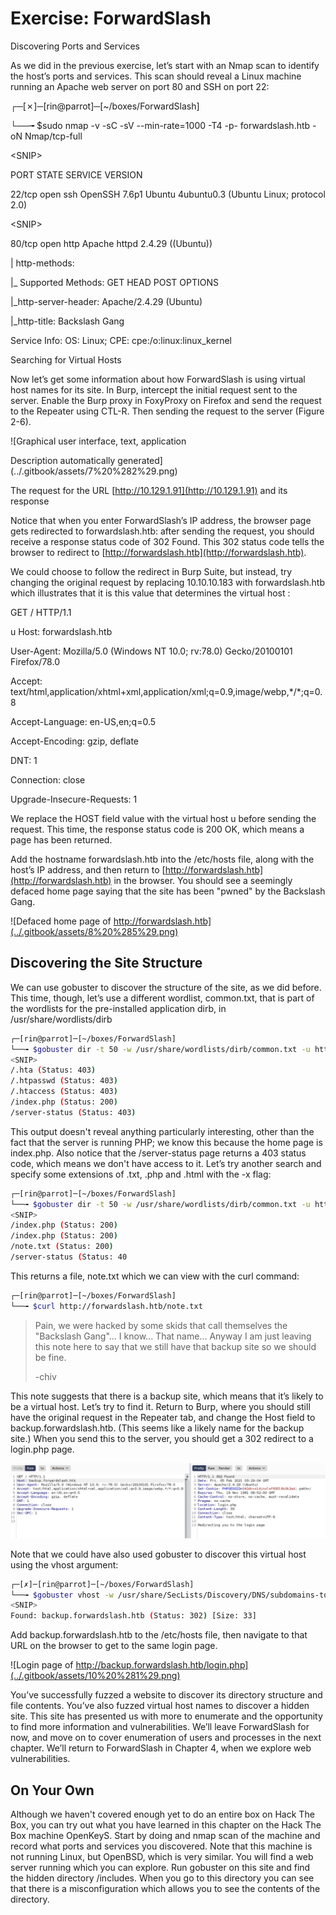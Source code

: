 # Exercise: ForwardSlash

Discovering Ports and Services

As we did in the previous exercise, let’s start with an Nmap scan to identify the host’s ports and services. This scan should reveal a Linux machine running an Apache web server on port 80 and SSH on port 22:

┌─\[✗\]─\[rin@parrot\]─\[~/boxes/ForwardSlash\]

└──╼ $sudo nmap -v -sC -sV --min-rate=1000 -T4 -p- forwardslash.htb -oN Nmap/tcp-full

&lt;SNIP&gt;

PORT STATE SERVICE VERSION

22/tcp open ssh OpenSSH 7.6p1 Ubuntu 4ubuntu0.3 \(Ubuntu Linux; protocol 2.0\)

&lt;SNIP&gt;

80/tcp open http Apache httpd 2.4.29 \(\(Ubuntu\)\)

\| http-methods:

\|\_ Supported Methods: GET HEAD POST OPTIONS

\|\_http-server-header: Apache/2.4.29 \(Ubuntu\)

\|\_http-title: Backslash Gang

Service Info: OS: Linux; CPE: cpe:/o:linux:linux\_kernel

Searching for Virtual Hosts

Now let’s get some information about how ForwardSlash is using virtual host names for its site. In Burp, intercept the initial request sent to the server. Enable the Burp proxy in FoxyProxy on Firefox and send the request to the Repeater using CTL-R. Then sending the request to the server \(Figure 2-6\).

!\[Graphical user interface, text, application

Description automatically generated\]\(../.gitbook/assets/7%20%282%29.png\)

The request for the URL [http://10.129.1.91](http://10.129.1.91) and its response

Notice that when you enter ForwardSlash’s IP address, the browser page gets redirected to forwardslash.htb: after sending the request, you should receive a response status code of 302 Found. This 302 status code tells the browser to redirect to [http://forwardslash.htb](http://forwardslash.htb).

We could choose to follow the redirect in Burp Suite, but instead, try changing the original request by replacing 10.10.10.183 with forwardslash.htb which illustrates that it is this value that determines the virtual host :

GET / HTTP/1.1

u Host: forwardslash.htb

User-Agent: Mozilla/5.0 \(Windows NT 10.0; rv:78.0\) Gecko/20100101 Firefox/78.0

Accept: text/html,application/xhtml+xml,application/xml;q=0.9,image/webp,\*/\*;q=0.8

Accept-Language: en-US,en;q=0.5

Accept-Encoding: gzip, deflate

DNT: 1

Connection: close

Upgrade-Insecure-Requests: 1

We replace the HOST field value with the virtual host u before sending the request. This time, the response status code is 200 OK, which means a page has been returned.

Add the hostname forwardslash.htb into the /etc/hosts file, along with the host’s IP address, and then return to [http://forwardslash.htb](http://forwardslash.htb) in the browser. You should see a seemingly defaced home page saying that the site has been "pwned" by the Backslash Gang.

![Defaced home page of http://forwardslash.htb](../.gitbook/assets/8%20%285%29.png)

## Discovering the Site Structure

We can use gobuster to discover the structure of the site, as we did before. This time, though, let’s use a different wordlist, common.txt, that is part of the wordlists for the pre-installed application dirb, in /usr/share/wordlists/dirb

```bash
┌─[rin@parrot]─[~/boxes/ForwardSlash]
└──╼ $gobuster dir -t 50 -w /usr/share/wordlists/dirb/common.txt -u http://forwardslash.htb
<SNIP>
/.hta (Status: 403)
/.htpasswd (Status: 403)
/.htaccess (Status: 403)
/index.php (Status: 200)
/server-status (Status: 403)
```

This output doesn't reveal anything particularly interesting, other than the fact that the server is running PHP; we know this because the home page is index.php. Also notice that the /server-status page returns a 403 status code, which means we don't have access to it. Let’s try another search and specify some extensions of .txt, .php and .html with the -x flag:

```bash
┌─[rin@parrot]─[~/boxes/ForwardSlash]
└──╼ $gobuster dir -t 50 -w /usr/share/wordlists/dirb/common.txt -u http://forwardslash.htb -x php,txt,html
<SNIP>
/index.php (Status: 200)
/index.php (Status: 200)
/note.txt (Status: 200)
/server-status (Status: 40
```

This returns a file, note.txt which we can view with the curl command:

```bash
┌─[rin@parrot]─[~/boxes/ForwardSlash]
└──╼ $curl http://forwardslash.htb/note.txt
```

> Pain, we were hacked by some skids that call themselves the "Backslash Gang"... I know... That name... Anyway I am just leaving this note here to say that we still have that backup site so we should be fine.
>
> -chiv

This note suggests that there is a backup site, which means that it’s likely to be a virtual host. Let’s try to find it. Return to Burp, where you should still have the original request in the Repeater tab, and change the Host field to backup.forwardslash.htb. \(This seems like a likely name for the backup site.\) When you send this to the server, you should get a 302 redirect to a login.php page.

![Request with changed Host: field to backup.forwardslash.htb](../.gitbook/assets/9.png)

Note that we could have also used gobuster to discover this virtual host using the vhost argument:

```bash
┌─[✗]─[rin@parrot]─[~/boxes/ForwardSlash]
└──╼ $gobuster vhost -w /usr/share/SecLists/Discovery/DNS/subdomains-top1million-20000.txt -u http://forwardslash.htb
<SNIP>
Found: backup.forwardslash.htb (Status: 302) [Size: 33]
```

Add backup.forwardslash.htb to the /etc/hosts file, then navigate to that URL on the browser to get to the same login page.

![Login page of http://backup.forwardslash.htb/login.php](../.gitbook/assets/10%20%281%29.png)

You’ve successfully fuzzed a website to discover its directory structure and file contents. You’ve also fuzzed virtual host names to discover a hidden site. This site has presented us with more to enumerate and the opportunity to find more information and vulnerabilities. We’ll leave ForwardSlash for now, and move on to cover enumeration of users and processes in the next chapter. We’ll return to ForwardSlash in Chapter 4, when we explore web vulnerabilities.

## On Your Own

Although we haven't covered enough yet to do an entire box on Hack The Box, you can try out what you have learned in this chapter on the Hack The Box machine OpenKeyS. Start by doing and nmap scan of the machine and record what ports and services you discovered. Note that this machine is not running Linux, but OpenBSD, which is very similar. You will find a web server running which you can explore. Run gobuster on this site and find the hidden directory /includes. When you go to this directory you can see that there is a misconfiguration which allows you to see the contents of the directory.

